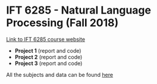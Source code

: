 # IFT 6285 - Natural Language Processing (Fall 2018)

[Link to IFT 6285 course website](http://www-labs.iro.umontreal.ca/~felipe/IFT6285-Automne2018/frontal.php?page=cours.html)

* **Project 1** (report and code)
* **Project 2** (report and code)
* **Project 3** (report and code)

All the subjects and data can be found [here](http://www-labs.iro.umontreal.ca/~felipe/IFT6285-Automne2018/frontal.php?page=travaux.html)
